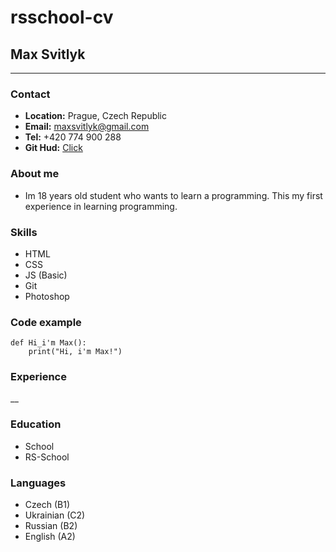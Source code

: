 # rsschool-cv

##  Max Svitlyk
___
### **Contact**

>
* **Location:** Prague, Czech Republic  
* **Email:** maxsvitlyk@gmail.com
* **Tel:**  +420 774 900 288 
* **Git Hud:** [Click](https://github.com/MaxSvitlyk)
  
### **About me**
* Im 18 years old student who wants to learn a programming. This my first experience in learning programming.

### **Skills**
* HTML
* CSS
* JS (Basic)
* Git
* Photoshop

### **Code example**
```
def Hi_i'm Max():
    print("Hi, i'm Max!") 

```

### **Experience**
__

### **Education**
* School
* RS-School

### **Languages**
* Czech (B1)
* Ukrainian (C2)
* Russian (B2)
* English (A2)
